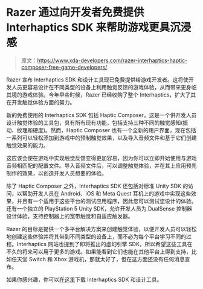 # Razer 通过向开发者免费提供 Interhaptics SDK 来帮助游戏更具沉浸感

> 原文：<https://www.xda-developers.com/razer-interhaptics-haptic-composer-free-game-developers/>

Razer 宣布 Interhaptics SDK 和设计工具现已免费提供给游戏开发者。这将使开发人员更容易设计在不同类型的设备上利用触觉反馈的游戏体验，从而带来更身临其境的游戏体验。今年早些时候，Razer 已经收购了整个 Interhaptics，扩大了其在开发触觉体验方面的努力。

新的免费使用的 Interhaptics SDK 包括 Haptic Composer，这是一个供开发人员设计触觉体验的工具包，具有所有现有功能，包括支持三种不同的触觉感知(振动、纹理和硬度)。然而，Haptic Composer 也有一个全新的用户界面，现在包括一系列可以轻松添加到游戏中的预制触觉效果，以及导入音频文件和基于它们创建触觉效果的能力。

这应该会使在游戏中实现触觉反馈变得更加容易，因为你可以立即开始使用与游戏音频相匹配的配置文件。导入音频文件后，可以调整触觉体验，并在其上应用预先制作的效果，以创造开发人员想要的体验。

除了 Haptic Composer 之外，Interhaptics SDK 还包括对标准 Unity SDK 的访问，以帮助开发人员在 Android、iOS 和 Meta Quest 耳机上的游戏中实现这些效果，并且有一个适用于这些平台的测试应用程序，因此您可以测试您设计的体验。还有一个独立的 PlayStation 5 Unity SDK，允许开发人员为 DualSense 控制器设计体验，支持控制器上的宽带触觉和自适应触发器。

Razer 的目标是提供一个多平台解决方案来创建触觉体验，以便开发人员可以轻松地创建这些体验并将其带到不同类型的设备上，而不必为每个平台学习不同的过程。Interhaptics 网站也提到了即将推出的虚幻引擎 SDK，所以希望这些工具在不久的将来可以用于更多的游戏。如果能看到它们也能在其他平台上得到支持，比如任天堂 Switch 和 Xbox 游戏机，那就太好了，但在这方面还没有任何消息宣布。

如果你感兴趣，你可以[在这里](https://www.interhaptics.com/download/)下载 Interhaptics SDK 和设计工具。
